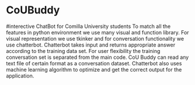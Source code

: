 # CoUBuddy
#interective ChatBot for Comilla University students
To match all the features in python environment we use many visual and function library. For visual representation we use tkinker and for conversation functionality we use chatterbot. Chatterbot takes input and returns appropriate answer according to the training data set. For user flexibility the training conversation set is separated from the main code. CoU Buddy can read any text file of certain format as a conversation dataset. Chatterbot also uses machine learning algorithm to optimize and get the correct output for the application.

